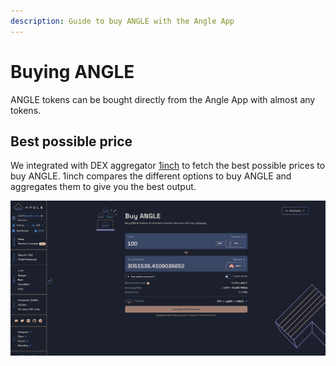 ```yaml
---
description: Guide to buy ANGLE with the Angle App
---
```


# Buying ANGLE

ANGLE tokens can be bought directly from the Angle App with almost any tokens.

## Best possible price

We integrated with DEX aggregator [1inch](https://app.1inch.io/#/1/swap/ETH/ANGLE) to fetch the best possible prices to buy ANGLE. 1inch compares the different options to buy ANGLE and aggregates them to give you the best output.

![Buy ANGLE](../../.gitbook/assets/buy-angle.png)
